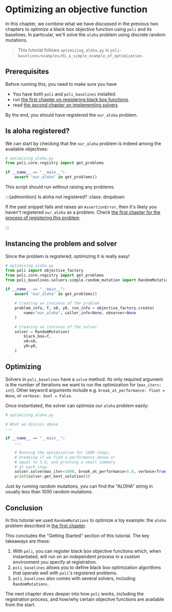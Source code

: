 # Optimizing an objective function

In this chapter, we combine what we have discussed in the previous two chapters to optimize a black box objective function using `poli` and its baselines. In particular, we'll solve the `aloha` problem using discrete random mutations.

> This tutorial follows `optimizing_aloha.py` in `poli-baselines/examples/01_a_simple_example_of_optimization`.

## Prerequisites

Before running this, you need to make sure you have

- You have both `poli` and `poli_baselines` installed.
- run [the first chapter on registering black box functions](./registering_an_objective_function.md).
- read [the second chapter on implementing solvers](./defining_a_problem_solver.md)

By the end, you should have registered the `our_aloha` problem.

## Is aloha registered?

We can start by checking that the `our_aloha` problem is indeed among the available objectives:

```python
# optimizing_aloha.py
from poli.core.registry import get_problems

if __name__ == "__main__":
    assert "our_aloha" in get_problems()
```

This script should run without raising any problems.

:::{admonition} Is aloha not registered?
:class: dropdown

If the past snippet fails and raises an `AssertionError`, then it's likely you haven't registered `our_aloha` as a problem. Check [the first chapter for the process of registering this problem](./registering_an_objective_function.md).

:::

## Instancing the problem and solver

Since the problem is registered, optimizing it is really easy!

```python
# optimizing_aloha.py
from poli import objective_factory
from poli.core.registry import get_problems
from poli_baselines.solvers.simple.random_mutation import RandomMutation

if __name__ == "__main__":
    assert "our_aloha" in get_problems()

    # Creating an instance of the problem
    problem_info, f, x0, y0, run_info = objective_factory.create(
        name="our_aloha", caller_info=None, observer=None
    )

    # Creating an instance of the solver
    solver = RandomMutation(
        black_box=f,
        x0=x0,
        y0=y0,
    )
```

## Optimizing

Solvers in `poli_baselines` have a `solve` method. Its only required argument is the number of iterations we want to run the optimization for (`max_iters: int`). Other keyword arguments include e.g. `break_at_performance: float = None`, or `verbose: bool = False`.

Once instantiated, the solver can optimize our `aloha` problem easily:

```python
# optimizing_aloha.py

# What we discuss above
...

if __name__ == "__main__":
    ...
    
    # Running the optimization for 1000 steps,
    # breaking if we find a performance above or
    # equal to 5.0, and printing a small summary
    # at each step.
    solver.solve(max_iter=1000, break_at_performance=5.0, verbose=True)
    print(solver.get_best_solution())
```

Just by running random mutations, you can find the "ALOHA" string in usually less than 1000 random mutations.

## Conclusion

In this tutorial we used `RandomMutations` to optimize a toy example: the `aloha` problem described in [the first chapter](./registering_an_objective_function.md).

This concludes the "Getting Started" section of this tutorial. The key takeaways are these:

1. With `poli`, you can register black box objective functions which, when instantiated, will run on an independent process in a custom environment you specify at registration.
2. `poli_baselines` allows you to define black box optimization algorithms that operate well with `poli`'s registered problems.
3. `poli_baselines` also comes with several solvers, including `RandomMutations`.

The next chapter dives deeper into how `poli` works, including the registration process, and how/why certain objective functions are available from the start.
